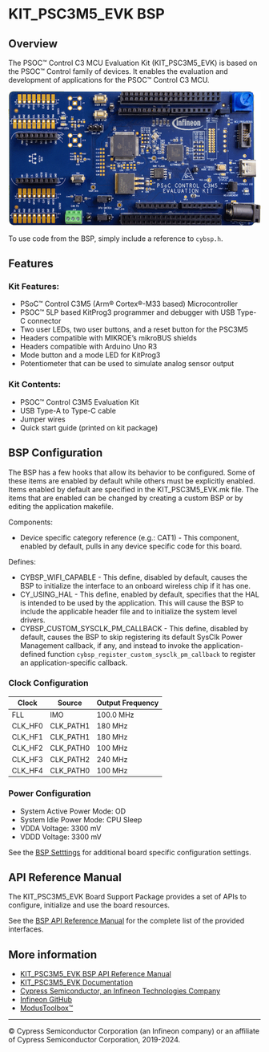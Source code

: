 # KIT_PSC3M5_EVK BSP

## Overview

The PSOC™ Control C3 MCU Evaluation Kit (KIT_PSC3M5_EVK) is based on the PSOC™ Control family of devices.  It enables the evaluation and development of applications for the PSOC™ Control C3 MCU.

![](docs/html/board.png)

To use code from the BSP, simply include a reference to `cybsp.h`.

## Features

### Kit Features:

* PSoC™ Control C3M5 (Arm® Cortex®-M33 based) Microcontroller
* PSOC™ 5LP based KitProg3 programmer and debugger with USB Type-C connector
* Two user LEDs, two user buttons, and a reset button for the PSC3M5
* Headers compatible with MIKROE’s mikroBUS shields
* Headers compatible with Arduino Uno R3
* Mode button and a mode LED for KitProg3
* Potentiometer that can be used to simulate analog sensor output

### Kit Contents:

* PSOC™ Control C3M5 Evaluation Kit
* USB Type-A to Type-C cable
* Jumper wires
* Quick start guide (printed on kit package)

## BSP Configuration

The BSP has a few hooks that allow its behavior to be configured. Some of these items are enabled by default while others must be explicitly enabled. Items enabled by default are specified in the KIT_PSC3M5_EVK.mk file. The items that are enabled can be changed by creating a custom BSP or by editing the application makefile.

Components:
* Device specific category reference (e.g.: CAT1) - This component, enabled by default, pulls in any device specific code for this board.

Defines:
* CYBSP_WIFI_CAPABLE - This define, disabled by default, causes the BSP to initialize the interface to an onboard wireless chip if it has one.
* CY_USING_HAL - This define, enabled by default, specifies that the HAL is intended to be used by the application. This will cause the BSP to include the applicable header file and to initialize the system level drivers.
* CYBSP_CUSTOM_SYSCLK_PM_CALLBACK - This define, disabled by default, causes the BSP to skip registering its default SysClk Power Management callback, if any, and instead to invoke the application-defined function `cybsp_register_custom_sysclk_pm_callback` to register an application-specific callback.

### Clock Configuration

| Clock    | Source    | Output Frequency |
|----------|-----------|------------------|
| FLL      | IMO       | 100.0 MHz        |
| CLK_HF0  | CLK_PATH1 | 180 MHz          |
| CLK_HF1  | CLK_PATH1 | 180 MHz          |
| CLK_HF2  | CLK_PATH0 | 100 MHz          |
| CLK_HF3  | CLK_PATH2 | 240 MHz          |
| CLK_HF4  | CLK_PATH0 | 100 MHz          |

### Power Configuration

* System Active Power Mode: OD
* System Idle Power Mode: CPU Sleep 
* VDDA Voltage: 3300 mV
* VDDD Voltage: 3300 mV

See the [BSP Setttings][settings] for additional board specific configuration settings.

## API Reference Manual

The KIT_PSC3M5_EVK Board Support Package provides a set of APIs to configure, initialize and use the board resources.

See the [BSP API Reference Manual][api] for the complete list of the provided interfaces.

## More information
* [KIT_PSC3M5_EVK BSP API Reference Manual][api]
* [KIT_PSC3M5_EVK Documentation](http://www.infineon.com/KIT_PSC3M5_EVK)
* [Cypress Semiconductor, an Infineon Technologies Company](http://www.cypress.com)
* [Infineon GitHub](https://github.com/infineon)
* [ModusToolbox™](https://www.cypress.com/products/modustoolbox-software-environment)

[api]: https://infineon.github.io/TARGET_KIT_PSC3M5_EVK/html/modules.html
[settings]: https://infineon.github.io/TARGET_KIT_PSC3M5_EVK/html/md_bsp_settings.html

---
© Cypress Semiconductor Corporation (an Infineon company) or an affiliate of Cypress Semiconductor Corporation, 2019-2024.